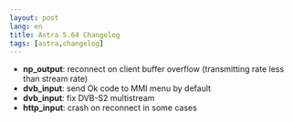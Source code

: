 ```yaml
---
layout: post
lang: en
title: Astra 5.64 Changelog
tags: [astra,changelog]
---
```


- **np_output**: reconnect on client buffer overflow (transmitting rate less than stream rate)
- **dvb_input**: send Ok code to MMI menu by default
- **dvb_input**: fix DVB-S2 multistream
- **http_input**: crash on reconnect in some cases

